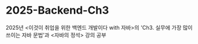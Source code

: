 # 2025-Backend-Ch3
 2025년 &lt;이것이 취업을 위한 백엔드 개발이다 with 자바>의 'Ch3. 실무에 가장 많이 쓰이는 자바 문법'과 &lt;자바의 정석> 강의 공부
